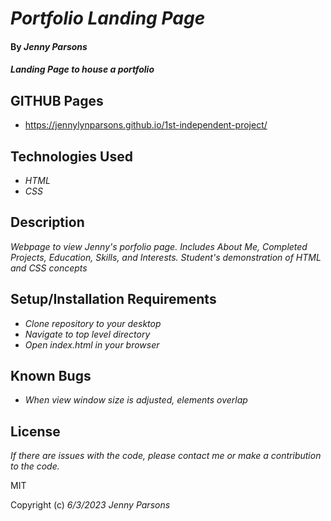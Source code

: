 # _Portfolio Landing Page_

#### By _Jenny Parsons_

#### _Landing Page to house a portfolio_

## GITHUB Pages

* https://jennylynparsons.github.io/1st-independent-project/

## Technologies Used

* _HTML_
* _CSS_


## Description

_Webpage to view Jenny's porfolio page. Includes About Me, Completed Projects, Education, Skills, and Interests. Student's demonstration of HTML and CSS concepts_

## Setup/Installation Requirements

* _Clone repository to your desktop_
* _Navigate to top level directory_ 
* _Open index.html in your browser_

## Known Bugs

* _When view window size is adjusted, elements overlap_

## License

_If there are issues with the code, please contact me or make a contribution to the code._

MIT

Copyright (c) _6/3/2023_ _Jenny Parsons_